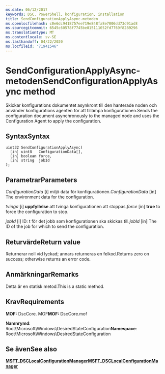 ```yaml
---
ms.date: 06/12/2017
keywords: DSC, PowerShell, konfiguration, installation
title: SendConfigurationApplyAsync-metoden
ms.openlocfilehash: c0e6dc9418757ee719e848fa8e7006dd73d91ad8
ms.sourcegitcommit: 6545c60578f7745be015111052fd7769f8289296
ms.translationtype: MT
ms.contentlocale: sv-SE
ms.lasthandoff: 04/22/2020
ms.locfileid: "71941546"
---
```

# <a name="sendconfigurationapplyasync-method"></a><span data-ttu-id="f90a4-103">SendConfigurationApplyAsync-metoden</span><span class="sxs-lookup"><span data-stu-id="f90a4-103">SendConfigurationApplyAsync method</span></span>

<span data-ttu-id="f90a4-104">Skickar konfigurations dokumentet asynkront till den hanterade noden och använder konfigurations agenten för att tillämpa konfigurationen.</span><span class="sxs-lookup"><span data-stu-id="f90a4-104">Sends the configuration document asynchronously to the managed node and uses the Configuration Agent to apply the configuration.</span></span>

## <a name="syntax"></a><span data-ttu-id="f90a4-105">Syntax</span><span class="sxs-lookup"><span data-stu-id="f90a4-105">Syntax</span></span>

```mof
uint32 SendConfigurationApplyAsync(
  [in] uint8   ConfigurationData[],
  [in] boolean force,
  [in] string  jobId
);
```

## <a name="parameters"></a><span data-ttu-id="f90a4-106">Parametrar</span><span class="sxs-lookup"><span data-stu-id="f90a4-106">Parameters</span></span>

<span data-ttu-id="f90a4-107">*ConfigurationData* \[i\] miljö data för konfigurationen.</span><span class="sxs-lookup"><span data-stu-id="f90a4-107">*ConfigurationData* \[in\] The environment data for the configuration.</span></span>

<span data-ttu-id="f90a4-108">*tvinga* \[i\] **uppfyllelse** att tvinga konfigurationen att stoppas.</span><span class="sxs-lookup"><span data-stu-id="f90a4-108">*force* \[in\] **true** to force the configuration to stop.</span></span>

<span data-ttu-id="f90a4-109">*jobId* \[i\] ID: t för det jobb som konfigurationen ska skickas till.</span><span class="sxs-lookup"><span data-stu-id="f90a4-109">*jobId* \[in\] The ID of the job for which to send the configuration.</span></span>

## <a name="return-value"></a><span data-ttu-id="f90a4-110">Returvärde</span><span class="sxs-lookup"><span data-stu-id="f90a4-110">Return value</span></span>

<span data-ttu-id="f90a4-111">Returnerar noll vid lyckad; annars returneras en felkod.</span><span class="sxs-lookup"><span data-stu-id="f90a4-111">Returns zero on success; otherwise returns an error code.</span></span>

## <a name="remarks"></a><span data-ttu-id="f90a4-112">Anmärkningar</span><span class="sxs-lookup"><span data-stu-id="f90a4-112">Remarks</span></span>

<span data-ttu-id="f90a4-113">Detta är en statisk metod.</span><span class="sxs-lookup"><span data-stu-id="f90a4-113">This is a static method.</span></span>

## <a name="requirements"></a><span data-ttu-id="f90a4-114">Krav</span><span class="sxs-lookup"><span data-stu-id="f90a4-114">Requirements</span></span>

<span data-ttu-id="f90a4-115">**MOF:** DscCore. MOF</span><span class="sxs-lookup"><span data-stu-id="f90a4-115">**MOF:** DscCore.mof</span></span>

<span data-ttu-id="f90a4-116">**Namnrymd**: Root\Microsoft\Windows\DesiredStateConfiguration</span><span class="sxs-lookup"><span data-stu-id="f90a4-116">**Namespace**: Root\Microsoft\Windows\DesiredStateConfiguration</span></span>

## <a name="see-also"></a><span data-ttu-id="f90a4-117">Se även</span><span class="sxs-lookup"><span data-stu-id="f90a4-117">See also</span></span>

[<span data-ttu-id="f90a4-118">**MSFT_DSCLocalConfigurationManager**</span><span class="sxs-lookup"><span data-stu-id="f90a4-118">**MSFT_DSCLocalConfigurationManager**</span></span>](msft-dsclocalconfigurationmanager.md)
